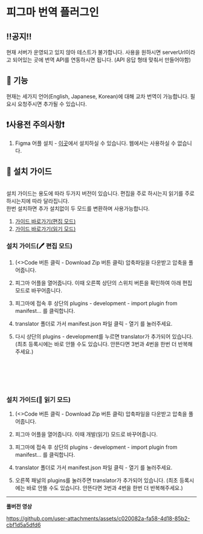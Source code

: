 
# 피그마 번역 플러그인

## ‼️공지‼️
현재 서버가 운영되고 있지 않아 테스트가 불가합니다. 사용을 원하시면 serverUrl이라고 되어있는 곳에 번역 API를 연동하시면 됩니다. (API 응답 형태 맞춰서 만들어야함)

## 📍 기능
현재는 세가지 언어(English, Japanese, Korean)에 대해 교차 번역이 가능합니다. 필요시 요청주시면 추가될 수 있습니다.

## ❗️사용전 주의사항❗️
1. Figma 어플 설치 - [이곳](https://www.figma.com/downloads/)에서 설치하실 수 있습니다. 웹에서는 사용하실 수 없습니다.

## 📜 설치 가이드

<br />설치 가이드는 용도에 따라 두가지 버전이 있습니다. 편집을 주로 하시는지 읽기를 주로 하시는지에 따라 달라집니다.
<br /> 한번 설치하면 추가 설치없이 두 모드를 변환하며 사용가능합니다.


1. [가이드 바로가기(편집 모드)](#edit-mode)
2. [가이드 바로가기(읽기 모드)](#read-mode)


<div id='edit-mode'/>
   
### 설치 가이드(🖊 편집 모드)
1. (<>Code 버튼 클릭 - Download Zip 버튼 클릭) 압축파일을 다운받고 압축을 풀어줍니다.

2. 피그마 어플을 열어줍니다. 이때 오른쪽 상단의 스위치 버튼을 확인하여 아래 편집 모드로 바꾸어줍니다.

3. 피그마에 접속 후 상단의 plugins - development - import plugin from manifest… 를 클릭합니다.

4. translator 폴더로 가서 manifest.json 파일 클릭 - 열기 를 눌러주세요.

5. 다시 상단의 plugins - development를 누르면 translator가 추가되어 있습니다. (최초 등록시에는 바로 안뜰 수도 있습니다. 안뜬다면 3번과 4번을 한번 더 반복해주세요.)

<br/><br/><br/><br/>

<div id='read-mode'/>
  
### 설치 가이드(👀 읽기 모드)
1. (<>Code 버튼 클릭 - Download Zip 버튼 클릭) 압축파일을 다운받고 압축을 풀어줍니다.

2. 피그마 어플을 열어줍니다. 이때 개발(읽기) 모드로 바꾸어줍니다.

3. 피그마에 접속 후 상단의 plugins - development - import plugin from manifest… 를 클릭합니다.

4. translator 폴더로 가서 manifest.json 파일 클릭 - 열기 를 눌러주세요.

5. 오른쪽 패널의 plugins를 눌러주면 translator가 추가되어 있습니다. (최초 등록시에는 바로 안뜰 수도 있습니다. 안뜬다면 3번과 4번을 한번 더 반복해주세요.)

---
**풀버전 영상**

https://github.com/user-attachments/assets/c020082a-fa58-4d18-85b2-cbf1d5a5dfd6




